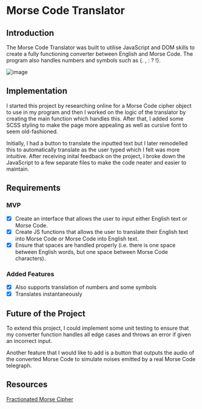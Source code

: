 # Morse Code Translator

## Introduction

The Morse Code Translator was built to utilise JavaScript and DOM skills to create a fully functioning converter between English and Morse Code. The program also handles numbers and symbols such as {. , : ? !}.

![image](https://user-images.githubusercontent.com/100544978/161508937-6747b4eb-a83e-4289-9e5c-fea25ca53c13.png)

## Implementation

I started this project by researching online for a Morse Code cipher object to use in my program and then I worked on the logic of the translator by creating the main function which handles this. After that, I added some SCSS styling to make the page more appealing as well as cursive font to seem old-fashioned.

Initially, I had a button to translate the inputted text but I later remodelled this to automatically translate as the user typed which I felt was more intuitive. After receiving inital feedback on the project, I broke down the JavaScript to a few separate files to make the code neater and easier to maintain.

## Requirements

### MVP

-   [x] Create an interface that allows the user to input either English text or Morse Code.
-   [x] Create JS functions that allows the user to translate their English text into Morse Code or Morse Code into English text.
-   [x] Ensure that spaces are handled properly (i.e. there is one space between English words, but one space between Morse Code characters).

### Added Features

-   [x] Also supports translation of numbers and some symbols
-   [x] Translates instantaneously

## Future of the Project

To extend this project, I could implement some unit testing to ensure that my converter function handles all edge cases and throws an error if given an incorrect input.

Another feature that I would like to add is a button that outputs the audio of the converted Morse Code to simulate noises emitted by a real Morse Code telegraph.

## Resources

[Fractionated Morse Cipher](http://practicalcryptography.com/ciphers/fractionated-morse-cipher/)

